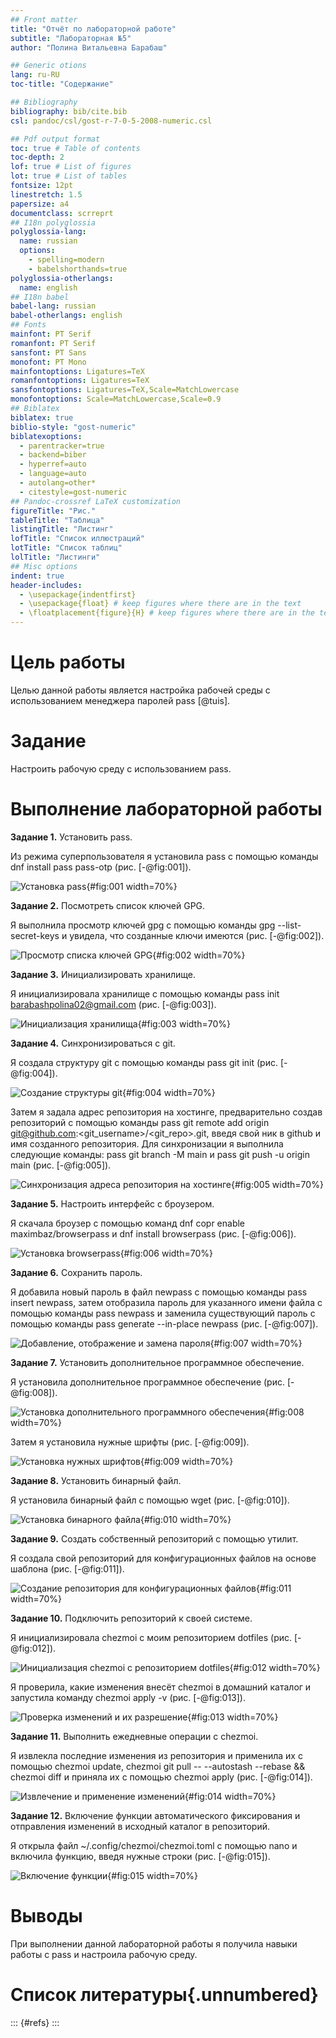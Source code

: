 ```yaml
---
## Front matter
title: "Отчёт по лабораторной работе"
subtitle: "Лабораторная №5"
author: "Полина Витальевна Барабаш"

## Generic otions
lang: ru-RU
toc-title: "Содержание"

## Bibliography
bibliography: bib/cite.bib
csl: pandoc/csl/gost-r-7-0-5-2008-numeric.csl

## Pdf output format
toc: true # Table of contents
toc-depth: 2
lof: true # List of figures
lot: true # List of tables
fontsize: 12pt
linestretch: 1.5
papersize: a4
documentclass: scrreprt
## I18n polyglossia
polyglossia-lang:
  name: russian
  options:
	- spelling=modern
	- babelshorthands=true
polyglossia-otherlangs:
  name: english
## I18n babel
babel-lang: russian
babel-otherlangs: english
## Fonts
mainfont: PT Serif
romanfont: PT Serif
sansfont: PT Sans
monofont: PT Mono
mainfontoptions: Ligatures=TeX
romanfontoptions: Ligatures=TeX
sansfontoptions: Ligatures=TeX,Scale=MatchLowercase
monofontoptions: Scale=MatchLowercase,Scale=0.9
## Biblatex
biblatex: true
biblio-style: "gost-numeric"
biblatexoptions:
  - parentracker=true
  - backend=biber
  - hyperref=auto
  - language=auto
  - autolang=other*
  - citestyle=gost-numeric
## Pandoc-crossref LaTeX customization
figureTitle: "Рис."
tableTitle: "Таблица"
listingTitle: "Листинг"
lofTitle: "Список иллюстраций"
lotTitle: "Список таблиц"
lolTitle: "Листинги"
## Misc options
indent: true
header-includes:
  - \usepackage{indentfirst}
  - \usepackage{float} # keep figures where there are in the text
  - \floatplacement{figure}{H} # keep figures where there are in the text
---
```



# Цель работы

Целью данной работы является настройка рабочей среды с использованием менеджера паролей pass [@tuis].

# Задание

Настроить рабочую среду с использованием pass.


# Выполнение лабораторной работы

**Задание 1.** Установить pass.

Из режима суперпользователя я установила pass с помощью команды dnf install pass pass-otp (рис. [-@fig:001]).

![Установка pass](image/fig001.png){#fig:001 width=70%}


**Задание 2.** Посмотреть список ключей GPG.

Я выполнила просмотр ключей gpg с помощью команды gpg --list-secret-keys и увидела, что созданные ключи имеются (рис. [-@fig:002]).

![Просмотр списка ключей GPG](image/fig002.png){#fig:002 width=70%}

 
**Задание 3.** Инициализировать хранилище. 

Я инициализировала хранилище с помощью команды pass init barabashpolina02@gmail.com (рис. [-@fig:003]).

![Инициализация хранилища](image/fig003.png){#fig:003 width=70%}


**Задание 4.** Синхронизироваться с git.

Я создала структуру git с помощью команды pass git init (рис. [-@fig:004]).

![Создание структуры git](image/fig004.png){#fig:004 width=70%}

Затем я задала адрес репозитория на хостинге, предварительно создав репозиторий с помощью команды pass git remote add origin git@github.com:<git_username>/<git_repo>.git, введя свой ник в github и имя созданного репозитория. Для синхронизации я выполнила следующие команды: pass git branch -M main и pass git push -u origin main  (рис. [-@fig:005]).

![Синхронизация адреса репозитория на хостинге](image/fig005.png){#fig:005 width=70%}


**Задание 5.** Настроить интерфейс с броузером.

Я скачала броузер с помощью команд dnf copr enable maximbaz/browserpass и dnf install browserpass (рис. [-@fig:006]).

![Установка browserpass](image/fig006.png){#fig:006 width=70%}


**Задание 6.** Сохранить пароль.

Я добавила новый пароль в файл newpass с помощью команды pass insert newpass, затем отобразила пароль для указанного имени файла с помощью команды pass newpass и заменила существующий пароль с помощью команды pass generate --in-place newpass (рис. [-@fig:007]).

![Добавление, отображение и замена пароля](image/fig007.png){#fig:007 width=70%}


**Задание 7.** Установить дополнительное программное обеспечение.

Я установила дополнительное программное обеспечение (рис. [-@fig:008]).

![Установка дополнительного программного обеспечения](image/fig008.png){#fig:008 width=70%}

Затем я установила нужные шрифты (рис. [-@fig:009]).

![Установка нужных шрифтов](image/fig009.png){#fig:009 width=70%}


**Задание 8.** Установить бинарный файл.

Я установила бинарный файл с помощью wget (рис. [-@fig:010]).

![Установка бинарного файла](image/fig010.png){#fig:010 width=70%}


**Задание 9.** Создать собственный репозиторий с помощью утилит.

Я создала свой репозиторий для конфигурационных файлов на основе шаблона (рис. [-@fig:011]).

![Создание репозитория для конфигурационных файлов](image/fig011.png){#fig:011 width=70%}

**Задание 10.** Подключить репозиторий к своей системе.

Я инициализировала chezmoi с моим репозиторием dotfiles (рис. [-@fig:012]).

![Инициализация chezmoi с репозиторием dotfiles](image/fig012.png){#fig:012 width=70%}

Я проверила, какие изменения внесёт chezmoi в домашний каталог и запустила команду chezmoi apply -v (рис. [-@fig:013]).

![Проверка изменений и их разрешение](image/fig013.png){#fig:013 width=70%}

**Задание 11.** Выполнить ежедневные операции c chezmoi. 

Я извлекла последние изменения из репозитория и применила их с помощью chezmoi update, chezmoi git pull -- --autostash --rebase && chezmoi diff и приняла их с помощью chezmoi apply (рис. [-@fig:014]).

![Извлечение и применение изменений](image/fig014.png){#fig:014 width=70%}

**Задание 12.** Включение функции автоматического фиксирования и отправления изменений в исходный каталог в репозиторий.

Я открыла файл ~/.config/chezmoi/chezmoi.toml с помощью nano и включила функцию, введя нужные строки (рис. [-@fig:015]).

![Включение функции](image/fig015.png){#fig:015 width=70%}


# Выводы

При выполнении данной лабораторной работы я получила навыки работы с pass и настроила рабочую среду.

# Список литературы{.unnumbered}

::: {#refs}
:::
